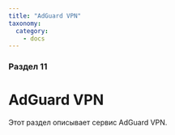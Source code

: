 ```yaml
---
title: "AdGuard VPN"
taxonomy:
  category:
    - docs
---
```


### Раздел 11

# AdGuard VPN

Этот раздел описывает сервис AdGuard VPN.
